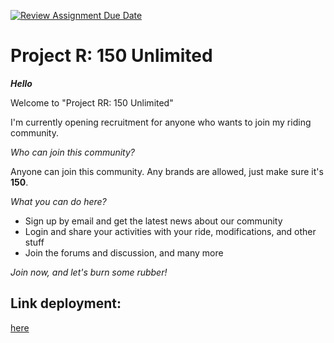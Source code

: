 [![Review Assignment Due Date](https://classroom.github.com/assets/deadline-readme-button-24ddc0f5d75046c5622901739e7c5dd533143b0c8e959d652212380cedb1ea36.svg)](https://classroom.github.com/a/6H2sAzcR)
# Project R: 150 Unlimited

***_Hello_***

Welcome to "Project RR: 150 Unlimited"

I'm currently opening recruitment for anyone who wants to join my riding community.

_Who can join this community?_

Anyone can join this community. Any brands are allowed, just make sure it's **150**.

_What you can do here?_

- Sign up by email and get the latest news about our community
- Login and share your activities with your ride, modifications, and other stuff
- Join the forums and discussion, and many more

_Join now, and let's burn some rubber!_

## Link deployment: 

[here]()
